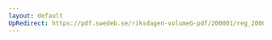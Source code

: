 ```yaml
---
layout: default
UpRedirect: https://pdf.swedeb.se/riksdagen-volumeG-pdf/200001/reg_200001/reg_200001_0169.pdf
---
```

